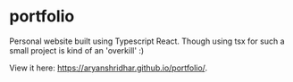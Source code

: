 # portfolio

Personal website built using Typescript React. Though using tsx for such a small project is kind of an 'overkill' :)

View it here: https://aryanshridhar.github.io/portfolio/.
